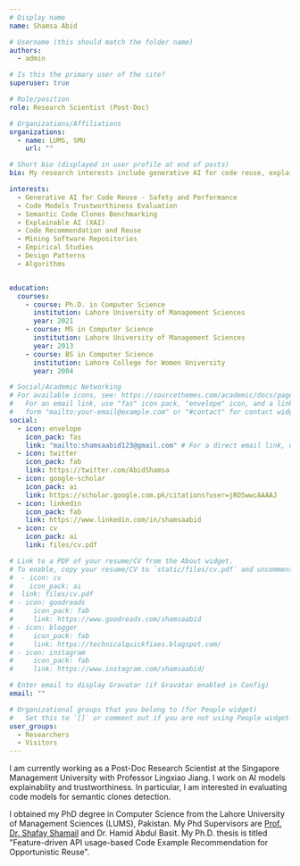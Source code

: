 ```yaml
---
# Display name
name: Shamsa Abid

# Username (this should match the folder name)
authors:
  - admin

# Is this the primary user of the site?
superuser: true

# Role/position
role: Research Scientist (Post-Doc)

# Organizations/Affiliations
organizations:
  - name: LUMS, SMU
    url: ""

# Short bio (displayed in user profile at end of posts)
bio: My research interests include generative AI for code reuse, explainable AI (XAI), code models trustworthiness, semantic clones, software reuse, and code recommendation systems.

interests:
  - Generative AI for Code Reuse - Safety and Performance
  - Code Models Trustworthiness Evaluation
  - Semantic Code Clones Benchmarking
  - Explainable AI (XAI)
  - Code Recommendation and Reuse
  - Mining Software Repositories
  - Empirical Studies
  - Design Patterns
  - Algorithms


education:
  courses:
    - course: Ph.D. in Computer Science
      institution: Lahore University of Management Sciences
      year: 2021
    - course: MS in Computer Science
      institution: Lahore University of Management Sciences
      year: 2013
    - course: BS in Computer Science
      institution: Lahore College for Women University
      year: 2004

# Social/Academic Networking
# For available icons, see: https://sourcethemes.com/academic/docs/page-builder/#icons
#   For an email link, use "fas" icon pack, "envelope" icon, and a link in the
#   form "mailto:your-email@example.com" or "#contact" for contact widget.
social:
  - icon: envelope
    icon_pack: fas
    link: "mailto:shamsaabid123@gmail.com" # For a direct email link, use "mailto:test@example.org".
  - icon: twitter
    icon_pack: fab
    link: https://twitter.com/AbidShamsa
  - icon: google-scholar
    icon_pack: ai
    link: https://scholar.google.com.pk/citations?user=jRO5wwcAAAAJ
  - icon: linkedin
    icon_pack: fab
    link: https://www.linkedin.com/in/shamsaabid
  - icon: cv
    icon_pack: ai
    link: files/cv.pdf

# Link to a PDF of your resume/CV from the About widget.
# To enable, copy your resume/CV to `static/files/cv.pdf` and uncomment the lines below.
#  - icon: cv
#    icon_pack: ai
#  link: files/cv.pdf
# - icon: goodreads
#     icon_pack: fab
#     link: https://www.goodreads.com/shamsaabid
# - icon: blogger
#     icon_pack: fab
#     link: https://technicalquickfixes.blogspot.com/
# - icon: instagram
#     icon_pack: fab
#     link: https://www.instagram.com/shamsaabid/

# Enter email to display Gravatar (if Gravatar enabled in Config)
email: ""

# Organizational groups that you belong to (for People widget)
#   Set this to `[]` or comment out if you are not using People widget.
user_groups:
  - Researchers
  - Visitors
---
```


I am currently working as a Post-Doc Research Scientist at the Singapore Management University with Professor Lingxiao Jiang. I work on AI models explainablity and trustworthiness. In particular, I am interested in evaluating code models for semantic clones detection.

I obtained my PhD degree in Computer Science from the Lahore University of Management Sciences (LUMS), Pakistan. My Phd Supervisors are [Prof. Dr. Shafay Shamail](https://lums.edu.pk/lums_employee/533) and Dr. Hamid Abdul Basit. My Ph.D. thesis is titled "Feature-driven API usage-based Code Example Recommendation for Opportunistic Reuse".
